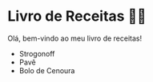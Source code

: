 # Livro de Receitas :man_cook:

Olá, bem-vindo ao meu livro de receitas!

* Strogonoff
* Pavê
* Bolo de Cenoura
